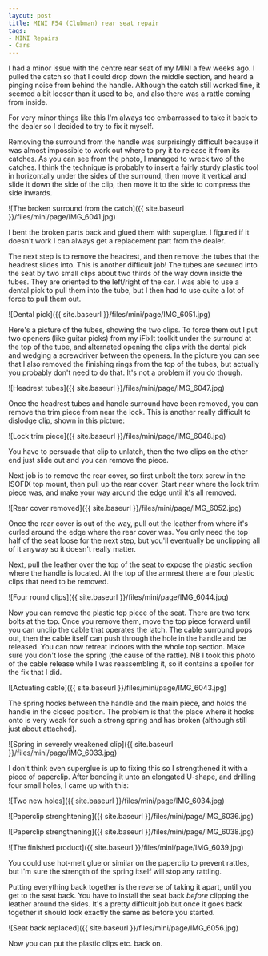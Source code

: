 ```yaml
---
layout: post
title: MINI F54 (Clubman) rear seat repair
tags:
- MINI Repairs
- Cars
---
```


I had a minor issue with the centre rear seat of my MINI a few weeks ago. I pulled the catch so that I could drop down the middle section, and heard a pinging noise from behind the handle. Although the catch still worked fine, it seemed a bit looser than it used to be, and also there was a rattle coming from inside.

<!-- read more -->

For very minor things like this I'm always too embarrassed to take it back to the dealer so I decided to try to fix it myself.

Removing the surround from the handle was surprisingly difficult because it was almost impossible to work out where to pry it to release it from its catches. As you can see from the photo, I managed to wreck two of the catches. I think the technique is probably to insert a fairly sturdy plastic tool in horizontally under the sides of the surround, then move it vertical and slide it down the side of the clip, then move it to the side to compress the side inwards.

![The broken surround from the catch]({{ site.baseurl }}/files/mini/page/IMG_6041.jpg)

I bent the broken parts back and glued them with superglue. I figured if it doesn't work I can always get a replacement part from the dealer.

The next step is to remove the headrest, and then remove the tubes that the headrest slides into. This is another difficult job! The tubes are secured into the seat by two small clips about two thirds of the way down inside the tubes. They are oriented to the left/right of the car. I was able to use a dental pick to pull them into the tube, but I then had to use quite a lot of force to pull them out.

![Dental pick]({{ site.baseurl }}/files/mini/page/IMG_6051.jpg)

Here's a picture of the tubes, showing the two clips. To force them out I put two openers (like guitar picks) from my iFixIt toolkit under the surround at the top of the tube, and alternated opening the clips with the dental pick and wedging a screwdriver between the openers. In the picture you can see that I also removed the finishing rings from the top of the tubes, but actually you probably don't need to do that. It's not a problem if you do though.

![Headrest tubes]({{ site.baseurl }}/files/mini/page/IMG_6047.jpg)

Once the headrest tubes and handle surround have been removed, you can remove the trim piece from near the lock. This is another really difficult to dislodge clip, shown in this picture:

![Lock trim piece]({{ site.baseurl }}/files/mini/page/IMG_6048.jpg)

You have to persuade that clip to unlatch, then the two clips on the other end just slide out and you can remove the piece.

Next job is to remove the rear cover, so first unbolt the torx screw in the ISOFIX top mount, then pull up the rear cover. Start near where the lock trim piece was, and make your way around the edge until it's all removed.

![Rear cover removed]({{ site.baseurl }}/files/mini/page/IMG_6052.jpg)

Once the rear cover is out of the way, pull out the leather from where it's curled around the edge where the rear cover was. You only need the top half of the seat loose for the next step, but you'll eventually be unclipping all of it anyway so it doesn't really matter.

Next, pull the leather over the top of the seat to expose the plastic section where the handle is located. At the top of the armrest there are four plastic clips that need to be removed.

![Four round clips]({{ site.baseurl }}/files/mini/page/IMG_6044.jpg)

Now you can remove the plastic top piece of the seat. There are two torx bolts at the top. Once you remove them, move the top piece forward until you can unclip the cable that operates the latch. The cable surround pops out, then the cable itself can push through the hole in the handle and be released. You can now retreat indoors with the whole top section. Make sure you don't lose the spring (the cause of the rattle). NB I took this photo of the cable release while I was reassembling it, so it contains a spoiler for the fix that I did.

![Actuating cable]({{ site.baseurl }}/files/mini/page/IMG_6043.jpg)

The spring hooks between the handle and the main piece, and holds the handle in the closed position. The problem is that the place where it hooks onto is very weak for such a strong spring and has broken (although still just about attached).

![Spring in severely weakened clip]({{ site.baseurl }}/files/mini/page/IMG_6033.jpg)

I don't think even superglue is up to fixing this so I strengthened it with a piece of paperclip. After bending it unto an elongated U-shape, and drilling four small holes, I came up with this:

![Two new holes]({{ site.baseurl }}/files/mini/page/IMG_6034.jpg)

![Paperclip strenghtening]({{ site.baseurl }}/files/mini/page/IMG_6036.jpg)

![Paperclip strengthening]({{ site.baseurl }}/files/mini/page/IMG_6038.jpg)

![The finished product]({{ site.baseurl }}/files/mini/page/IMG_6039.jpg)

You could use hot-melt glue or similar on the paperclip to prevent rattles, but I'm sure the strength of the spring itself will stop any rattling.

Putting everything back together is the reverse of taking it apart, until you get to the seat back. You have to install the seat back *before* clipping the leather around the sides. It's a pretty difficult job but once it goes back together it should look exactly the same as before you started.

![Seat back replaced]({{ site.baseurl }}/files/mini/page/IMG_6056.jpg)

Now you can put the plastic clips etc. back on.
